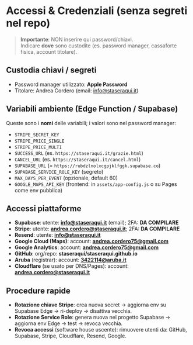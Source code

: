 # Accessi & Credenziali (senza segreti nel repo)

> **Importante**: NON inserire qui password/chiavi.  
> Indicare **dove** sono custodite (es. password manager, cassaforte fisica, account titolare).

## Custodia chiavi / segreti
- Password manager utilizzato: **Apple Password**  
- Titolare: Andrea Cordero (email: info@staseraqui.it)

## Variabili ambiente (Edge Function / Supabase)
Queste sono i **nomi** delle variabili; i valori sono nel password manager:

- `STRIPE_SECRET_KEY`
- `STRIPE_PRICE_SINGLE`
- `STRIPE_PRICE_MULTI`
- `SUCCESS_URL` (es. `https://staseraqui.it/grazie.html`)
- `CANCEL_URL`  (es. `https://staseraqui.it/cancel.html`)
- `SUPABASE_URL` (= `https://rubdzlnolxcgpjklfggk.supabase.co`)
- `SUPABASE_SERVICE_ROLE_KEY` (segreto)
- `MAX_DAYS_PER_EVENT` (opzionale, default 60)
- `GOOGLE_MAPS_API_KEY` (frontend: in `assets/app-config.js` o su Pages come env pubblica)

## Accessi piattaforme
- **Supabase**: utente: **info@staseraqui.it** (email); 2FA: **DA COMPILARE**
- **Stripe**: utente: **andrea.cordero@staseraqui.it**; 2FA: **DA COMPILARE**
- **Resend**: utente: **info@staseraqui.it**
- **Google Cloud (Maps)**: account: **andrea.cordero75@gmail.com**
- **Google Analytics**: account: **andrea.cordero75@gmail.com**
- **GitHub**: org/repo: **staseraqui/staseraqui.github.io**
- **Aruba** (registrar): account: **3422114@aruba.it**
- **Cloudflare** (se usato per DNS/Pages): account: **andrea.cordero@staseraqui.it**

## Procedure rapide
- **Rotazione chiave Stripe**: crea nuova secret → aggiorna env su Supabase Edge → ri-deploy → disattiva vecchia.
- **Rotazione Service Role**: genera nuova nel progetto Supabase → aggiorna env Edge → test → revoca vecchia.
- **Revoca accessi** (software house uscente): rimuovere utenti da: GitHub, Supabase, Stripe, Cloudflare, Resend, Google.
